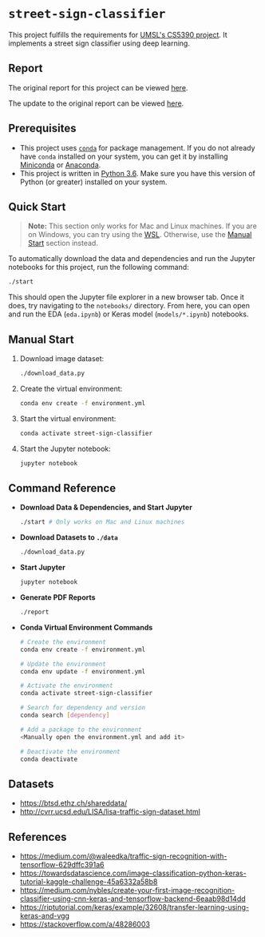# `street-sign-classifier`

This project fulfills the requirements for [UMSL's CS5390 project](https://github.com/badriadhikari/2019-Spring-DL/tree/master/project_guidelines). It implements a street sign classifier using deep learning.

## Report

The original report for this project can be viewed [here](https://github.com/Hopding/street-sign-classifier/blob/master/notebooks/report.md).

The update to the original report can be viewed [here](https://github.com/Hopding/street-sign-classifier/blob/master/notebooks/report_update.md).

## Prerequisites

- This project uses [`conda`](https://conda.io/en/latest/) for package management. If you do not already have `conda` installed on your system, you can get it by installing [Miniconda](https://docs.conda.io/en/latest/miniconda.html) or [Anaconda](https://docs.anaconda.com/anaconda/install/).
- This project is written in [Python 3.6](https://www.python.org/downloads/release/python-360/). Make sure you have this version of Python (or greater) installed on your system.

## Quick Start

> **Note:** This section only works for Mac and Linux machines. If you are on Windows, you can try using the [WSL](https://docs.microsoft.com/en-us/windows/wsl/faq). Otherwise, use the [Manual Start](#manual-start) section instead.

To automatically download the data and dependencies and run the Jupyter notebooks for this project, run the following command:

```bash
./start
```

This should open the Jupyter file explorer in a new browser tab. Once it does, try navigating to the `notebooks/` directory. From here, you can open and run the EDA (`eda.ipynb`) or Keras model (`models/*.ipynb`) notebooks.

## Manual Start

1. Download image dataset:
   ```bash
   ./download_data.py
   ```
2. Create the virtual environment:
   ```bash
   conda env create -f environment.yml
   ```
3. Start the virtual environment:
   ```bash
   conda activate street-sign-classifier
   ```
4. Start the Jupyter notebook:
   ```bash
   jupyter notebook
   ```

## Command Reference

- **Download Data & Dependencies, and Start Jupyter**

  ```bash
  ./start # Only works on Mac and Linux machines
  ```

- **Download Datasets to `./data`**

  ```bash
  ./download_data.py
  ```

- **Start Jupyter**

  ```bash
  jupyter notebook
  ```

- **Generate PDF Reports**

  ```bash
  ./report
  ```

- **Conda Virtual Environment Commands**

  ```bash
  # Create the environment
  conda env create -f environment.yml

  # Update the environment
  conda env update -f environment.yml

  # Activate the environment
  conda activate street-sign-classifier

  # Search for dependency and version
  conda search [dependency]

  # Add a package to the environment
  <Manually open the environment.yml and add it>

  # Deactivate the environment
  conda deactivate
  ```

## Datasets

- https://btsd.ethz.ch/shareddata/
- http://cvrr.ucsd.edu/LISA/lisa-traffic-sign-dataset.html

## References

- https://medium.com/@waleedka/traffic-sign-recognition-with-tensorflow-629dffc391a6
- https://towardsdatascience.com/image-classification-python-keras-tutorial-kaggle-challenge-45a6332a58b8
- https://medium.com/nybles/create-your-first-image-recognition-classifier-using-cnn-keras-and-tensorflow-backend-6eaab98d14dd
- https://riptutorial.com/keras/example/32608/transfer-learning-using-keras-and-vgg
- https://stackoverflow.com/a/48286003
